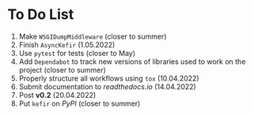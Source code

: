 # To Do List
1. Make `WSGIDumpMiddleware` (closer to summer)
2. Finish `AsyncKefir` (1.05.2022)
3. Use `pytest` for tests (closer to May)
4. Add `Dependabot` to track new versions of libraries used to work on the project (closer to summer)
5. Properly structure all workflows using `tox` (10.04.2022)
6. Submit documentation to *readthedocs.io* (14.04.2022)
7. Post **v0.2** (20.04.2022)
8. Put `kefir` on *PyPI* (closer to summer)